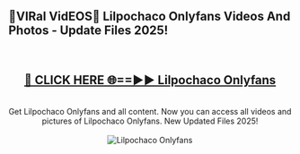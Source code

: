 <h2>🔴VIRal VidEOS🔴 Lilpochaco Onlyfans Videos And Photos - Update Files 2025!</h2>
<br>
<div align="center">
<h2><a href="https://virallinks.top/odZfE0" rel="nofollow">🔴 CLICK HERE 🌐==►► Lilpochaco Onlyfans</a></h2>
<br>
Get Lilpochaco Onlyfans and all content. Now you can access all videos and pictures of Lilpochaco Onlyfans. New Updated Files 2025!
<br>
<br>
<a href="https://virallinks.top/odZfE0" rel="nofollow" data-target="animated-image.originalLink"><img src="https://i.imgur.com/dJHk4Zq.gif)" alt="Lilpochaco Onlyfans" style="max-width: 100%; display: inline-block;" data-target="animated-image.originalImage"></a>
</div>
<br>
